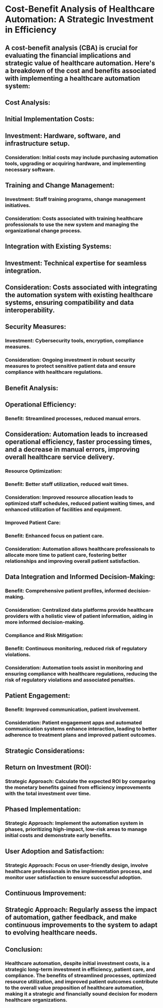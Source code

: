 # Cost-Benefit Analysis of Healthcare Automation: A Strategic Investment in Efficiency
## A cost-benefit analysis (CBA) is crucial for evaluating the financial implications and strategic value of healthcare automation. Here's a breakdown of the cost and benefits associated with implementing a healthcare automation system:

## Cost Analysis:
## Initial Implementation Costs:

## Investment: Hardware, software, and infrastructure setup.
### Consideration: Initial costs may include purchasing automation tools, upgrading or acquiring hardware, and implementing necessary software.
## Training and Change Management:

### Investment: Staff training programs, change management initiatives.
### Consideration: Costs associated with training healthcare professionals to use the new system and managing the organizational change process.
## Integration with Existing Systems:

## Investment: Technical expertise for seamless integration.
## Consideration: Costs associated with integrating the automation system with existing healthcare systems, ensuring compatibility and data interoperability.
## Security Measures:

### Investment: Cybersecurity tools, encryption, compliance measures.
### Consideration: Ongoing investment in robust security measures to protect sensitive patient data and ensure compliance with healthcare regulations.
## Benefit Analysis:
## Operational Efficiency:

### Benefit: Streamlined processes, reduced manual errors.
## Consideration: Automation leads to increased operational efficiency, faster processing times, and a decrease in manual errors, improving overall healthcare service delivery.
### Resource Optimization:

### Benefit: Better staff utilization, reduced wait times.
### Consideration: Improved resource allocation leads to optimized staff schedules, reduced patient waiting times, and enhanced utilization of facilities and equipment.
### Improved Patient Care:

### Benefit: Enhanced focus on patient care.
### Consideration: Automation allows healthcare professionals to allocate more time to patient care, fostering better relationships and improving overall patient satisfaction.
## Data Integration and Informed Decision-Making:

### Benefit: Comprehensive patient profiles, informed decision-making.
### Consideration: Centralized data platforms provide healthcare providers with a holistic view of patient information, aiding in more informed decision-making.
### Compliance and Risk Mitigation:

### Benefit: Continuous monitoring, reduced risk of regulatory violations.
### Consideration: Automation tools assist in monitoring and ensuring compliance with healthcare regulations, reducing the risk of regulatory violations and associated penalties.
## Patient Engagement:

### Benefit: Improved communication, patient involvement.
### Consideration: Patient engagement apps and automated communication systems enhance interaction, leading to better adherence to treatment plans and improved patient outcomes.
## Strategic Considerations:
## Return on Investment (ROI):

### Strategic Approach: Calculate the expected ROI by comparing the monetary benefits gained from efficiency improvements with the total investment over time.
## Phased Implementation:

### Strategic Approach: Implement the automation system in phases, prioritizing high-impact, low-risk areas to manage initial costs and demonstrate early benefits.
## User Adoption and Satisfaction:

### Strategic Approach: Focus on user-friendly design, involve healthcare professionals in the implementation process, and monitor user satisfaction to ensure successful adoption.
## Continuous Improvement:

## Strategic Approach: Regularly assess the impact of automation, gather feedback, and make continuous improvements to the system to adapt to evolving healthcare needs.
## Conclusion:
### Healthcare automation, despite initial investment costs, is a strategic long-term investment in efficiency, patient care, and compliance. The benefits of streamlined processes, optimized resource utilization, and improved patient outcomes contribute to the overall value proposition of healthcare automation, making it a strategic and financially sound decision for modern healthcare organizations.





